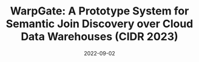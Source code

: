 ---
title: "WarpGate: A Prototype System for Semantic Join Discovery over Cloud Data Warehouses (CIDR 2023)"
date: "2022-09-02"
authors: ["Tianji Cong", "James Gale", "Jason Frantz", "H. V. Jagadish", "Çağatay Demiralp"]
publication_types: ["1"]
publication: "*The 13th Conference on Innovative Data Systems Research (CIDR 2023)*"
publication_short: ""
abstract: ""
featured: false
image:
    preview only: true
links:
- name: PDF
  url: https://arxiv.org/abs/2212.14155v2
  icon_pack: fas
  icon: file-pdf
- name: Code
  url: https://github.com/superctj/spider-join-data
  icon_pack: fab
  icon: github
---